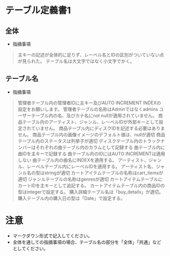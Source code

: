 # テーブル定義書1
## 全体
- 指摘事項
>主キーの記述が全体的に足りず、レーベル名とIDの区別がついていない点が見られた。
>テーブル名は大文字ではなく小文字でかく。
## テーブル名
- 指摘事項
>管理者テーブル内の管理者IDに主キー及びAUTO INCREMENT INDEXの設定をお願いします。
>管理者テーブルの名称はAdminではなくadmins
>ユーザーテーブル内の名、及びカナ名にnot nullが適用されていません。
>商品テーブル内のアーティスト、ジャンル、レーベルIDが外部キーとして設定されていません。
>商品テーブル内にディスクIDを記述する必要はありません。
>商品テーブル内の画像イメージのデフォルト値は、nullが適切
>商品テーブル内のステータスは列挙子が適切
>ディスクテーブル内のトラックナンバーはそれぞれの曲テーブル内のカラムとして記録する
>曲テーブル内に曲IDを主キーで記録する
>曲テーブル内のIDにはAUTO INCREMENTは適用しない
>曲テーブル内の曲名にINDEXを適用する。
>アーティスト、ジャンル、レーベルテーブル内にレーベルIDを適用する。
>アーティスト名、ジャンル名の型はstringが適切
>カートアイテムテーブルの名称はcart_itemsが適切
>ジャンルテーブルの名称はgenresが適切
>カートアイテムテーブルにカートIDを主キーとして追記する。
>カートアイテムテーブル内の商品IDの型はintegerで設定する。
>購入詳細テーブル名は「buy_details」が適切。
>購入テーブル内の購入日の型は「Date」で設定する。



# 注意
* マークダウン形式で記入してください。
* 全体を通しての指摘事項の場合、テーブル名の部分を「全体」「共通」などとしてください。
